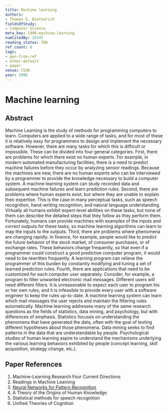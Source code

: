 ```yaml
---
title: Machine learning
authors:
- Thomas G. Dietterich
fieldsOfStudy:
- Computer Science
meta_key: 1996-machine-learning
numCitedBy: 15747
reading_status: TBD
ref_count: 8
tags:
- gen-from-ref
- other-default
- paper
venue: CSUR
year: 1996
---
```


# Machine learning

## Abstract

Machine Learning is the study of methods for programming computers to learn. Computers are applied to a wide range of tasks, and for most of these it is relatively easy for programmers to design and implement the necessary software. However, there are many tasks for which this is difficult or impossible. These can be divided into four general categories. First, there are problems for which there exist no human experts. For example, in modern automated manufacturing facilities, there is a need to predict machine failures before they occur by analyzing sensor readings. Because the machines are new, there are no human experts who can be interviewed by a programmer to provide the knowledge necessary to build a computer system. A machine learning system can study recorded data and subsequent machine failures and learn prediction rules. Second, there are problems where human experts exist, but where they are unable to explain their expertise. This is the case in many perceptual tasks, such as speech recognition, hand-writing recognition, and natural language understanding. Virtually all humans exhibit expert-level abilities on these tasks, but none of them can describe the detailed steps that they follow as they perform them. Fortunately, humans can provide machines with examples of the inputs and correct outputs for these tasks, so machine learning algorithms can learn to map the inputs to the outputs. Third, there are problems where phenomena are changing rapidly. In finance, for example, people would like to predict the future behavior of the stock market, of consumer purchases, or of exchange rates. These behaviors change frequently, so that even if a programmer could construct a good predictive computer program, it would need to be rewritten frequently. A learning program can relieve the programmer of this burden by constantly modifying and tuning a set of learned prediction rules. Fourth, there are applications that need to be customized for each computer user separately. Consider, for example, a program to filter unwanted electronic mail messages. Different users will need different filters. It is unreasonable to expect each user to program his or her own rules, and it is infeasible to provide every user with a software engineer to keep the rules up-to-date. A machine learning system can learn which mail messages the user rejects and maintain the filtering rules automatically. Machine learning addresses many of the same research questions as the fields of statistics, data mining, and psychology, but with differences of emphasis. Statistics focuses on understanding the phenomena that have generated the data, often with the goal of testing different hypotheses about those phenomena. Data mining seeks to find patterns in the data that are understandable by people. Psychological studies of human learning aspire to understand the mechanisms underlying the various learning behaviors exhibited by people (concept learning, skill acquisition, strategy change, etc.).

## Paper References

1. Machine-Learning Research Four Current Directions
2. Readings in Machine Learning
3. [Neural Networks for Pattern Recognition](1993-neural-networks-for-pattern-recognition)
4. A Theory of the Origins of Human Knowledge
5. Statistical methods for speech recognition
6. Unified Theories of Cognition
